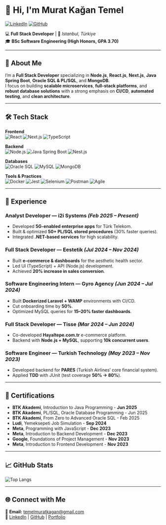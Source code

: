 # 👋 Hi, I'm Murat Kağan Temel

[![LinkedIn](https://img.shields.io/badge/LinkedIn-0077B5?style=for-the-badge&logo=linkedin&logoColor=white)](https://www.linkedin.com/in/muratkagan)
[![GitHub](https://img.shields.io/badge/GitHub-181717?style=for-the-badge&logo=github&logoColor=white)](https://github.com/hantheemp)

💻 **Full Stack Developer** | 📍 *Istanbul, Türkiye*  
🎓 **BSc Software Engineering (High Honors, GPA 3.70)**

---

## 🚀 About Me
I’m a **Full Stack Developer** specializing in **Node.js**, **React.js**, **Next.js**, **Java Spring Boot**, **Oracle SQL & PL/SQL**, and **MongoDB**.  
I focus on building **scalable microservices**, **full-stack platforms**, and **robust database solutions** with a strong emphasis on **CI/CD**, **automated testing**, and **clean architecture**.

---

## 🛠 Tech Stack

**Frontend**  
![React](https://img.shields.io/badge/React-20232A?logo=react&logoColor=61DAFB) ![Next.js](https://img.shields.io/badge/Next.js-000000?logo=nextdotjs&logoColor=white) ![TypeScript](https://img.shields.io/badge/TypeScript-3178C6?logo=typescript&logoColor=white)

**Backend**  
![Node.js](https://img.shields.io/badge/Node.js-339933?logo=node.js&logoColor=white) ![Java Spring Boot](https://img.shields.io/badge/Spring%20Boot-6DB33F?logo=springboot&logoColor=white) ![Nest.js](https://img.shields.io/badge/Nest.js-E0234E?logo=nestjs&logoColor=white)

**Databases**  
![Oracle SQL](https://img.shields.io/badge/Oracle-F80000?logo=oracle&logoColor=white) ![MySQL](https://img.shields.io/badge/MySQL-4479A1?logo=mysql&logoColor=white) ![MongoDB](https://img.shields.io/badge/MongoDB-4EA94B?logo=mongodb&logoColor=white)

**Tools & Practices**  
![Docker](https://img.shields.io/badge/Docker-2496ED?logo=docker&logoColor=white) ![Jest](https://img.shields.io/badge/Jest-C21325?logo=jest&logoColor=white) ![Selenium](https://img.shields.io/badge/Selenium-43B02A?logo=selenium&logoColor=white) ![Postman](https://img.shields.io/badge/Postman-FF6C37?logo=postman&logoColor=white) ![Agile](https://img.shields.io/badge/Agile-0052CC?logo=jira&logoColor=white)

---

## 💼 Experience

### **Analyst Developer — i2i Systems** *(Feb 2025 – Present)*
- Developed **5G-enabled enterprise apps** for Türk Telekom.
- Built & optimized **50+ PL/SQL stored procedures** (30% faster queries).
- Integrated **.NET-based services** for high scalability.

### **Full Stack Developer — Eestetik** *(Jul 2024 – Nov 2024)*
- Built **e-commerce & dashboards** for the aesthetic health sector.
- Led UI (TypeScript) + API (Node.js) development.
- Achieved **20% increase in sales conversion**.

### **Software Engineering Intern — Gyro Agency** *(Jun 2024 – Jul 2024)*
- Built **Dockerized Laravel + WAMP** environments with CI/CD.
- Cut onboarding time by **50%**.
- Optimized MySQL queries for **15–20% faster dashboards**.

### **Full Stack Developer — Tisse** *(Mar 2024 – Jun 2024)*
- Co-developed **Hayaltepe.com.tr** e-commerce platform.
- Backend with **Node.js + MySQL**, supporting **10k concurrent users**.

### **Software Engineer — Turkish Technology** *(May 2023 – Nov 2023)*
- Developed backend for **PARES** (Turkish Airlines’ core financial system).
- Applied **TDD** with JUnit (test coverage **50% → 80%**).

---

## 📜 Certifications
- **BTK Akademi**, Introduction to Java Programming - **Jun 2025**
- **BTK Akademi**, PL/SQL, Oracle Database Programming - Jun 2025
- **BTK Akademi**, From Zero to Advanced Oracle SQL - Feb 2025
- **Ludi**, Yemeksepeti Job Simulation - **Sep 2024**
- **Meta**, Programming with JavaScript - **Dec 2023**
- **Meta**, Introduction to Backend Development - **Dec 2023**
- **Google**, Foundations of Project Management - **Nov 2023**
- **Meta**, Introduction to Frontend Development - **Nov 2023**


---

## 📈 GitHub Stats 
![Top Langs](https://github-readme-stats.vercel.app/api/top-langs/?username=hantheemp&layout=compact&theme=radical)

---

## 🌐 Connect with Me
📩 **Email:** temelmuratkagan@gmail.com  
🔗 [LinkedIn](https://www.linkedin.com/in/muratkagan) | [GitHub](https://github.com/hantheemp) | [Portfolio](https://www.ucbesbanada.com)
